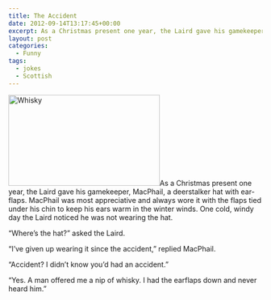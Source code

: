 ```yaml
---
title: The Accident
date: 2012-09-14T13:17:45+00:00
excerpt: As a Christmas present one year, the Laird gave his gamekeeper, MacPhail, a deerstalker hat with ear-flaps. MacPhail was most appreciative and always wore it with the flaps tied under his chin to keep his ears warm in the winter winds.
layout: post
categories:
  - Funny
tags:
  - jokes
  - Scottish
---
```

<img class="alignright size-medium wp-image-3087" title="Whisky-composite-006" src="https://dv8b8dkxht4vb.cloudfront.net/img/Whisky-composite-006-300x180.jpg" alt="Whisky" width="300" height="180" srcset="https://dv8b8dkxht4vb.cloudfront.net/img/Whisky-composite-006-300x180.jpg 300w, https://dv8b8dkxht4vb.cloudfront.net/img/Whisky-composite-006.jpg 460w" sizes="(max-width: 300px) 100vw, 300px" />As a Christmas present one year, the Laird gave his gamekeeper, MacPhail, a deerstalker hat with ear-flaps. MacPhail was most appreciative and always wore it with the flaps tied under his chin to keep his ears warm in the winter winds. One cold, windy day the Laird noticed he was not wearing the hat.
  
&#8220;Where&#8217;s the hat?&#8221; asked the Laird.
  
&#8220;I&#8217;ve given up wearing it since the accident,&#8221; replied MacPhail.
  
&#8220;Accident? I didn&#8217;t know you&#8217;d had an accident.&#8221;
  
&#8220;Yes. A man offered me a nip of whisky. I had the earflaps down and never heard him.&#8221;